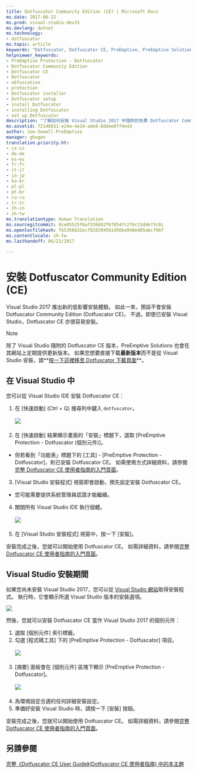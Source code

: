 ```yaml
---
title: Dotfuscator Community Edition (CE) | Microsoft Docs
ms.date: 2017-06-22
ms.prod: visual-studio-dev15
ms.devlang: dotnet
ms.technology:
- dotfuscator
ms.topic: article
keywords: "Dotfuscator, Dotfuscator CE, PreEmptive, PreEmptive Solutions, PreEmptive Protection, 保護, community edition, obfuscation, .NET, 免費, Visual Studio 2017, 安裝"
helpviewer_keywords:
- PreEmptive Protection - Dotfuscator
- Dotfuscator Community Edition
- Dotfuscator CE
- Dotfuscator
- obfuscation
- protection
- Dotfuscator installer
- Dotfuscator setup
- install Dotfuscator
- installing Dotfuscator
- set up Dotfuscator
description: "了解如何安裝 Visual Studio 2017 中隨附的免費 Dotfuscator Community Edition。"
ms.assetid: f2146651-e24a-4e24-ade8-8ddee8ff4e43
author: Joe-Sewell-PreEmptive
manager: ghogen
translation.priority.ht:
- cs-cz
- de-de
- es-es
- fr-fr
- it-it
- ja-jp
- ko-kr
- pl-pl
- pt-br
- ru-ru
- tr-tr
- zh-cn
- zh-tw
ms.translationtype: Human Translation
ms.sourcegitcommit: 8ce85525f6af336682f6f8547c2f6c13dde73c8c
ms.openlocfilehash: fb5356632ecf8183945b1d50ba940ed05abcf96f
ms.contentlocale: zh-tw
ms.lasthandoff: 06/23/2017

---
```


# <a name="install-dotfuscator-community-edition-ce"></a>安裝 Dotfuscator Community Edition (CE)

Visual Studio 2017 推出新的低影響安裝體驗。
如此一來，預設不會安裝 Dotfuscator Community Edition (Dotfuscator CE)。
不過，即使已安裝 Visual Studio，Dotfuscator CE 亦很容易安裝。

> [!NOTE]
> 除了 Visual Studio 隨附的 Dotfuscator CE 版本，PreEmptive Solutions 也會在其網站上定期提供更新版本。
> 如果您想要直接下載**最新版本**而不是從 Visual Studio 安裝，請**[按一下這裡移至 Dotfuscator 下載頁面][download]**。

## <a name="within-visual-studio"></a>在 Visual Studio 中

您可以從 Visual Studio IDE 安裝 Dotfuscator CE：

1. 在 [快速啟動] (Ctrl + Q) 搜尋列中鍵入 `dotfuscator`。 <br/> <br/> ![](~/ide/dotfuscator/media/install_from_vs_12.png) <br/> <br/>
2. 在 [快速啟動] 結果顯示畫面的「安裝」標題下，選取 [PreEmptive Protection - Dotfuscator (個別元件)]。
  * 但若看到「功能表」標題下的 [工具] - [PreEmptive Protection - Dotfuscator]，則已安裝 Dotfuscator CE。 如需使用方式詳細資料，請參閱[完整 Dotfuscator CE 使用者指南的入門頁面][get-started]。
3. [Visual Studio 安裝程式] 視窗即會啟動，預先設定安裝 Dotfuscator CE。
  * 您可能需要提供系統管理員認證才能繼續。
4. 關閉所有 Visual Studio IDE 執行個體。 <br/> <br/> ![](~/ide/dotfuscator/media/install_from_vs_345.png) <br/> <br/>
5. 在 [Visual Studio 安裝程式] 視窗中，按一下 [安裝]。

安裝完成之後，您就可以開始使用 Dotfuscator CE。 如需詳細資料，請參閱[完整 Dotfuscator CE 使用者指南的入門頁面][get-started]。

## <a name="during-visual-studio-installation"></a>Visual Studio 安裝期間

如果您尚未安裝 Visual Studio 2017，您可以從 [Visual Studio 網站][2017-install]取得安裝程式。
執行時，它會顯示所選 Visual Studio 版本的安裝選項。

![](~/ide/dotfuscator/media/install_ui.png)

然後，您就可以安裝 Dotfuscator CE 當作 Visual Studio 2017 的個別元件︰

1. 選取 [個別元件] 索引標籤。
2. 勾選 [程式碼工具] 下的 [PreEmptive Protection - Dotfuscator] 項目。<br/> <br/> ![](~/ide/dotfuscator/media/install_individually_12.png) <br/> <br/>
3. [摘要] 面板會在 [個別元件] 區塊下顯示 [PreEmptive Protection - Dotfuscator]。 <br/> <br/> ![](~/ide/dotfuscator/media/install_individually_3.png) <br/> <br/>
4. 為環境設定合適的任何詳細安裝設定。
5. 準備好安裝 Visual Studio 時，請按一下 [安裝] 按鈕。

安裝完成之後，您就可以開始使用 Dotfuscator CE。 如需詳細資料，請參閱[完整 Dotfuscator CE 使用者指南的入門頁面][get-started]。

## <a name="see-also"></a>另請參閱

[完整《Dotfuscator CE User Guide》(Dotfuscator CE 使用者指南) 中的本主題][full]

<!-- Copyright © 2017 PreEmptive Solutions, LLC -->

[2017-install]: https://www.visualstudio.com/downloads/#vs-2017
[get-started]: https://www.preemptive.com/dotfuscator/ce/docs/help/gui_getstarted.html

[download]: https://www.preemptive.com/products/dotfuscator/downloads

[full]: https://www.preemptive.com/dotfuscator/ce/docs/help/intro_install.html

